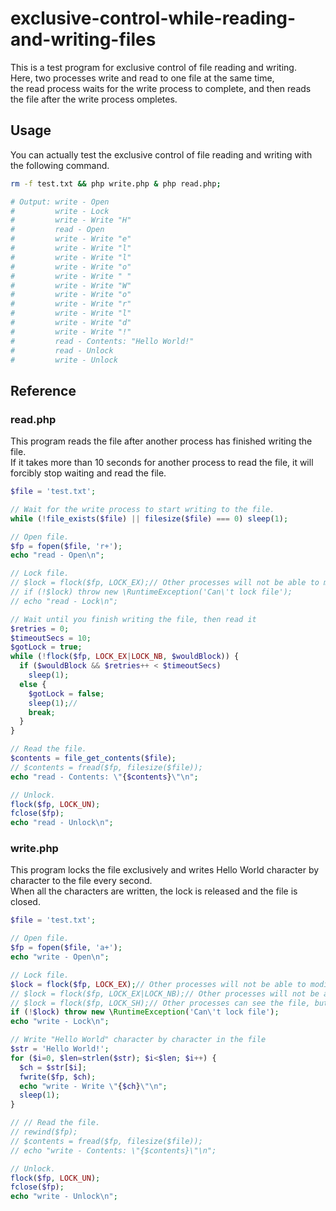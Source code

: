 # exclusive-control-while-reading-and-writing-files

This is a test program for exclusive control of file reading and writing.  
Here, two processes write and read to one file at the same time,  
the read process waits for the write process to complete, and then reads the file after the write process ompletes.

## Usage

You can actually test the exclusive control of file reading and writing with the following command.

```sh
rm -f test.txt && php write.php & php read.php;

# Output: write - Open
#         write - Lock
#         write - Write "H"
#         read - Open
#         write - Write "e"
#         write - Write "l"
#         write - Write "l"
#         write - Write "o"
#         write - Write " "
#         write - Write "W"
#         write - Write "o"
#         write - Write "r"
#         write - Write "l"
#         write - Write "d"
#         write - Write "!"
#         read - Contents: "Hello World!"
#         read - Unlock
#         write - Unlock
```

## Reference

### read.php

This program reads the file after another process has finished writing the file.  
If it takes more than 10 seconds for another process to read the file, it will forcibly stop waiting and read the file.

```php
$file = 'test.txt';

// Wait for the write process to start writing to the file.
while (!file_exists($file) || filesize($file) === 0) sleep(1);

// Open file.
$fp = fopen($file, 'r+');
echo "read - Open\n";

// Lock file.
// $lock = flock($fp, LOCK_EX);// Other processes will not be able to modify or browse files.
// if (!$lock) throw new \RuntimeException('Can\'t lock file');
// echo "read - Lock\n";

// Wait until you finish writing the file, then read it
$retries = 0;
$timeoutSecs = 10;
$gotLock = true;
while (!flock($fp, LOCK_EX|LOCK_NB, $wouldBlock)) {
  if ($wouldBlock && $retries++ < $timeoutSecs)
    sleep(1);
  else {
    $gotLock = false;
    sleep(1);// 
    break;
  }
}

// Read the file.
$contents = file_get_contents($file);
// $contents = fread($fp, filesize($file));
echo "read - Contents: \"{$contents}\"\n";

// Unlock.
flock($fp, LOCK_UN);
fclose($fp);
echo "read - Unlock\n";
```

### write.php

This program locks the file exclusively and writes Hello World character by character to the file every second.  
When all the characters are written, the lock is released and the file is closed.

```php
$file = 'test.txt';

// Open file.
$fp = fopen($file, 'a+');
echo "write - Open\n";

// Lock file.
$lock = flock($fp, LOCK_EX);// Other processes will not be able to modify or browse files.
// $lock = flock($fp, LOCK_EX|LOCK_NB);// Other processes will not be able to modify or browse files.
// $lock = flock($fp, LOCK_SH);// Other processes can see the file, but cannot change it.
if (!$lock) throw new \RuntimeException('Can\'t lock file');
echo "write - Lock\n";

// Write "Hello World" character by character in the file
$str = 'Hello World!';
for ($i=0, $len=strlen($str); $i<$len; $i++) {
  $ch = $str[$i];
  fwrite($fp, $ch);
  echo "write - Write \"{$ch}\"\n";
  sleep(1);
}

// // Read the file.
// rewind($fp);
// $contents = fread($fp, filesize($file));
// echo "write - Contents: \"{$contents}\"\n";

// Unlock.
flock($fp, LOCK_UN);
fclose($fp);
echo "write - Unlock\n";
```
